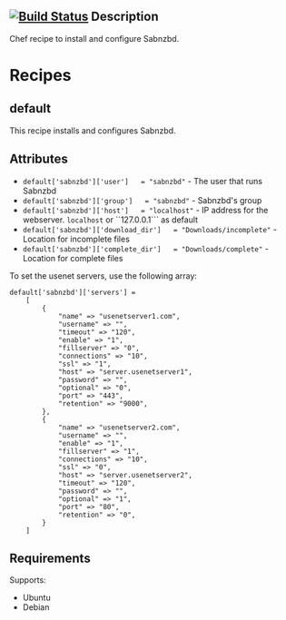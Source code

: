 [![Build Status](https://travis-ci.org/thomasmeeus/chef-sabnzbd.svg?branch=master)](https://travis-ci.org/thomasmeeus/chef-sabnzbd)
Description
-----------
Chef recipe to install and configure Sabnzbd.

Recipes
=======
default
-------
This recipe installs and configures Sabnzbd.

Attributes
----------

* ```default['sabnzbd']['user']   = "sabnzbd"``` - The user that runs Sabnzbd
* ```default['sabnzbd']['group']   = "sabnzbd"``` - Sabnzbd's group
* ```default['sabnzbd']['host']   = "localhost"``` - IP address for the webserver. ```localhost``` or ``127.0.0.1``` as default
* ```default['sabnzbd']['download_dir']   = "Downloads/incomplete"``` - Location for incomplete files
* ```default['sabnzbd']['complete_dir']   = "Downloads/complete"``` - Location for complete files

To set the usenet servers, use the following array:

    default['sabnzbd']['servers'] =
        [
            {
                "name" => "usenetserver1.com",
                "username" => "",
                "timeout" => "120",
                "enable" => "1",
                "fillserver" => "0",
                "connections" => "10",
                "ssl" => "1",
                "host" => "server.usenetserver1",
                "password" => "",
                "optional" => "0",
                "port" => "443",
                "retention" => "9000",
            },
            {
                "name" => "usenetserver2.com",
                "username" => "",
                "enable" => "1",
                "fillserver" => "1",
                "connections" => "10",
                "ssl" => "0",
                "host" => "server.usenetserver2",
                "timeout" => "120",
                "password" => "",
                "optional" => "1",
                "port" => "80",
                "retention" => "0",
            }
        ]


Requirements
------------

Supports:

* Ubuntu
* Debian
